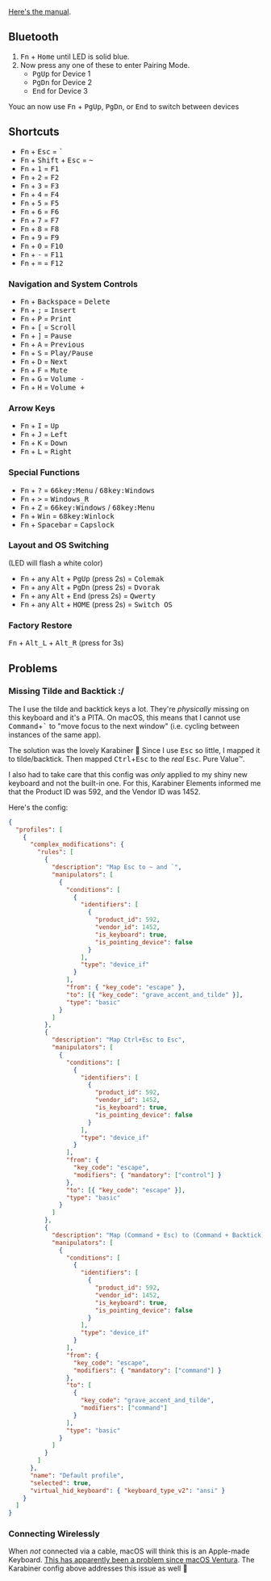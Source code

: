 [Here's the manual](/assets/PC66_Manual.pdf).

## Bluetooth

1. <kbd>Fn</kbd> + <kbd>Home</kbd> until LED is solid blue.
2. Now press any one of these to enter Pairing Mode.
   - <kbd>PgUp</kbd> for Device 1
   - <kbd>PgDn</kbd> for Device 2
   - <kbd>End</kbd> for Device 3

Youc an now use <kbd>Fn</kbd> + <kbd>PgUp</kbd>, <kbd>PgDn</kbd>, or <kbd>End</kbd> to switch between devices

## Shortcuts

- <kbd>Fn</kbd> + <kbd>Esc</kbd> = <kbd>`</kbd>
- <kbd>Fn</kbd> + <kbd>Shift</kbd> + <kbd>Esc</kbd> = <kbd>~</kbd>
- <kbd>Fn</kbd> + <kbd>1</kbd> = <kbd>F1</kbd>
- <kbd>Fn</kbd> + <kbd>2</kbd> = <kbd>F2</kbd>
- <kbd>Fn</kbd> + <kbd>3</kbd> = <kbd>F3</kbd>
- <kbd>Fn</kbd> + <kbd>4</kbd> = <kbd>F4</kbd>
- <kbd>Fn</kbd> + <kbd>5</kbd> = <kbd>F5</kbd>
- <kbd>Fn</kbd> + <kbd>6</kbd> = <kbd>F6</kbd>
- <kbd>Fn</kbd> + <kbd>7</kbd> = <kbd>F7</kbd>
- <kbd>Fn</kbd> + <kbd>8</kbd> = <kbd>F8</kbd>
- <kbd>Fn</kbd> + <kbd>9</kbd> = <kbd>F9</kbd>
- <kbd>Fn</kbd> + <kbd>0</kbd> = <kbd>F10</kbd>
- <kbd>Fn</kbd> + <kbd>-</kbd> = <kbd>F11</kbd>
- <kbd>Fn</kbd> + <kbd>=</kbd> = <kbd>F12</kbd>

### Navigation and System Controls

- <kbd>Fn</kbd> + <kbd>Backspace</kbd> = <kbd>Delete</kbd>
- <kbd>Fn</kbd> + <kbd>;</kbd> = <kbd>Insert</kbd>
- <kbd>Fn</kbd> + <kbd>P</kbd> = <kbd>Print</kbd>
- <kbd>Fn</kbd> + <kbd>[</kbd> = <kbd>Scroll</kbd>
- <kbd>Fn</kbd> + <kbd>]</kbd> = <kbd>Pause</kbd>
- <kbd>Fn</kbd> + <kbd>A</kbd> = <kbd>Previous</kbd>
- <kbd>Fn</kbd> + <kbd>S</kbd> = <kbd>Play/Pause</kbd>
- <kbd>Fn</kbd> + <kbd>D</kbd> = <kbd>Next</kbd>
- <kbd>Fn</kbd> + <kbd>F</kbd> = <kbd>Mute</kbd>
- <kbd>Fn</kbd> + <kbd>G</kbd> = <kbd>Volume -</kbd>
- <kbd>Fn</kbd> + <kbd>H</kbd> = <kbd>Volume +</kbd>

### Arrow Keys

- <kbd>Fn</kbd> + <kbd>I</kbd> = <kbd>Up</kbd>
- <kbd>Fn</kbd> + <kbd>J</kbd> = <kbd>Left</kbd>
- <kbd>Fn</kbd> + <kbd>K</kbd> = <kbd>Down</kbd>
- <kbd>Fn</kbd> + <kbd>L</kbd> = <kbd>Right</kbd>

### Special Functions

- <kbd>Fn</kbd> + <kbd>?</kbd> = <kbd>66key:Menu</kbd> / <kbd>68key:Windows</kbd>
- <kbd>Fn</kbd> + <kbd>></kbd> = <kbd>Windows_R</kbd>
- <kbd>Fn</kbd> + <kbd>Z</kbd> = <kbd>66key:Windows</kbd> / <kbd>68key:Menu</kbd>
- <kbd>Fn</kbd> + <kbd>Win</kbd> = <kbd>68key:Winlock</kbd>
- <kbd>Fn</kbd> + <kbd>Spacebar</kbd> = <kbd>Capslock</kbd>

### Layout and OS Switching

(LED will flash a white color)

- <kbd>Fn</kbd> + any <kbd>Alt</kbd> + <kbd>PgUp</kbd> (press 2s) = <kbd>Colemak</kbd>
- <kbd>Fn</kbd> + any <kbd>Alt</kbd> + <kbd>PgDn</kbd> (press 2s) = <kbd>Dvorak</kbd>
- <kbd>Fn</kbd> + any <kbd>Alt</kbd> + <kbd>End</kbd> (press 2s) = <kbd>Qwerty</kbd>
- <kbd>Fn</kbd> + any <kbd>Alt</kbd> + <kbd>HOME</kbd> (press 2s) = <kbd>Switch OS</kbd>

### Factory Restore

<kbd>Fn</kbd> + <kbd>Alt_L</kbd> + <kbd>Alt_R</kbd> (press for 3s)

## Problems

### Missing Tilde and Backtick :/

The I use the tilde and backtick keys a lot. They're _physically_ missing on this keyboard and it's a PITA. On macOS, this means that I cannot use <kbd>Command</kbd>+<kbd>`</kbd> to "move focus to the next window" (i.e. cycling between instances of the same app).

The solution was the lovely Karabiner 🥰 Since I use <kbd>Esc</kbd> so little, I mapped it to tilde/backtick. Then mapped <kbd>Ctrl</kbd>+<kbd>Esc</kbd> to the _real_ <kbd>Esc</kbd>. Pure Value™.

I also had to take care that this config was _only_ applied to my shiny new keyboard and not the built-in one. For this, Karabiner Elements informed me that the Product ID was 592, and the Vendor ID was 1452.

Here's the config:

```json
{
  "profiles": [
    {
      "complex_modifications": {
        "rules": [
          {
            "description": "Map Esc to ~ and `",
            "manipulators": [
              {
                "conditions": [
                  {
                    "identifiers": [
                      {
                        "product_id": 592,
                        "vendor_id": 1452,
                        "is_keyboard": true,
                        "is_pointing_device": false
                      }
                    ],
                    "type": "device_if"
                  }
                ],
                "from": { "key_code": "escape" },
                "to": [{ "key_code": "grave_accent_and_tilde" }],
                "type": "basic"
              }
            ]
          },
          {
            "description": "Map Ctrl+Esc to Esc",
            "manipulators": [
              {
                "conditions": [
                  {
                    "identifiers": [
                      {
                        "product_id": 592,
                        "vendor_id": 1452,
                        "is_keyboard": true,
                        "is_pointing_device": false
                      }
                    ],
                    "type": "device_if"
                  }
                ],
                "from": {
                  "key_code": "escape",
                  "modifiers": { "mandatory": ["control"] }
                },
                "to": [{ "key_code": "escape" }],
                "type": "basic"
              }
            ]
          },
          {
            "description": "Map (Command + Esc) to (Command + Backtick) so you can 'Move focus to next window'",
            "manipulators": [
              {
                "conditions": [
                  {
                    "identifiers": [
                      {
                        "product_id": 592,
                        "vendor_id": 1452,
                        "is_keyboard": true,
                        "is_pointing_device": false
                      }
                    ],
                    "type": "device_if"
                  }
                ],
                "from": {
                  "key_code": "escape",
                  "modifiers": { "mandatory": ["command"] }
                },
                "to": [
                  {
                    "key_code": "grave_accent_and_tilde",
                    "modifiers": ["command"]
                  }
                ],
                "type": "basic"
              }
            ]
          }
        ]
      },
      "name": "Default profile",
      "selected": true,
      "virtual_hid_keyboard": { "keyboard_type_v2": "ansi" }
    }
  ]
}
```

### Connecting Wirelessly

When _not_ connected via a cable, macOS will think this is an Apple-made Keyboard. [This has apparently been a problem since macOS Ventura](https://discussions.apple.com/thread/254485490?sortBy=rank). The Karabiner config above addresses this issue as well 🌸
